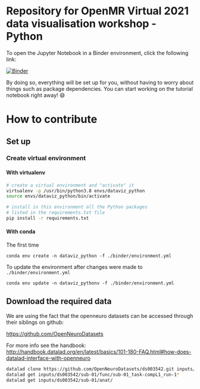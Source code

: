 # Repository for OpenMR Virtual 2021 data visualisation workshop - Python

To open the Jupyter Notebook in a Binder environment, click the following link:

[![Binder](https://mybinder.org/badge_logo.svg)](https://mybinder.org/v2/gh/OpenMRBenelux/openmr2021-dataviz-workshop-python/HEAD?filepath=.%2Fcode%2F)

By doing so, everything will be set up for you, without having to worry about
things such as package dependencies. You can start working on the tutorial
notebook right away! :smile:


# How to contribute

## Set up

### Create virtual environment

#### With virtualenv

```bash
# create a virtual environment and "activate" it
virtualenv -p /usr/bin/python3.8 envs/dataviz_python
source envs/dataviz_python/bin/activate

# install in this environment all the Python packages
# listed in the requirements.txt file
pip install -r requirements.txt
```

#### With conda

The first time

```
conda env create -n dataviz_python -f ./binder/environment.yml
```

To update the environment after changes were made to `./binder/environment.yml`

```
conda env update -n dataviz_pythonv -f ./binder/environment.yml
```

## Download the required data

<!-- TODO improve datalad install instruction -->

We are using the fact that the openneuro datasets can be accessed through their
siblings on github:

https://github.com/OpenNeuroDatasets

For more info see the handbook:
http://handbook.datalad.org/en/latest/basics/101-180-FAQ.html#how-does-datalad-interface-with-openneuro

```bash
datalad clone https://github.com/OpenNeuroDatasets/ds003542.git inputs/ds003542/
datalad get inputs/ds003542/sub-01/func/sub-01_task-compL1_run-1*
datalad get inputs/ds003542/sub-01/anat/
```
